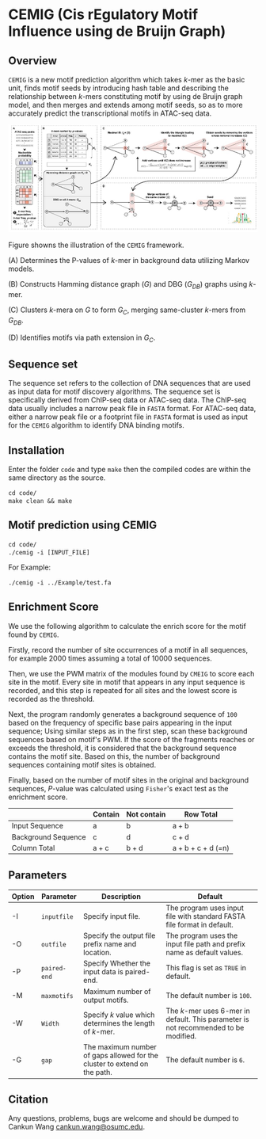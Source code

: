 # CEMIG (Cis rEgulatory Motif Influence using de Bruijn Graph)

## Overview

`CEMIG` is a new motif prediction algorithm which takes *k*-mer as the basic unit, finds motif seeds by introducing hash table and describing the relationship between *k*-mers constituting motif by using de Bruijn graph model, and then merges and extends among motif seeds, so as to more accurately predict the transcriptional motifs in ATAC-seq data.

![image](overview.jpg)

Figure showns the illustration of the `CEMIG` framework. 

(A) Determines the P-values of *k*-mer in background data utilizing Markov models. 

(B) Constructs Hamming distance graph ($G$) and DBG ($G_{DB}$) graphs using *k*-mer.

(C) Clusters *k*-mera on $G$ to form $G_C$, merging same-cluster *k*-mers from $G_{DB}$.

(D) Identifies motifs via path extension in $G_C$.

## Sequence set

The sequence set refers to the collection of DNA sequences that are used as input data for motif discovery algorithms. The sequence set is specifically derived from ChIP-seq data or ATAC-seq data. The ChIP-seq data usually includes a narrow peak file in `FASTA` format. For ATAC-seq data, either a narrow peak file or a footprint file in `FASTA` format is used as input for the `CEMIG` algorithm to identify DNA binding motifs.

## Installation

Enter the folder `code` and type `make` then the compiled codes are within the same directory as the source.

```
cd code/
make clean && make
```

## Motif prediction using CEMIG

```
cd code/
./cemig -i [INPUT_FILE]
```

For Example:

```
./cemig -i ../Example/test.fa
```

## Enrichment Score

We use the following algorithm to calculate the enrich score for the motif found by `CEMIG`.

Firstly, record the number of site occurrences of a motif in all sequences, for example 2000 times assuming a total of 10000 sequences.

Then, we use the PWM matrix of the modules found by `CMEIG` to score each site in the motif. Every site in motif that appears in any input sequence is recorded, and this step is repeated for all sites and the lowest score is recorded as the threshold.

Next, the program randomly generates a background sequence of `100` based on the frequency of specific base pairs appearing in the input sequence; Using similar steps as in the first step, scan these background sequences based on motif's PWM. If the score of the fragments reaches or exceeds the threshold, it is considered that the background sequence contains the motif site. Based on this, the number of background sequences containing motif sites is obtained.

Finally, based on the number of motif sites in the original and background sequences, *P*-value was calculated using `Fisher`'s exact test as the enrichment score.

|   | Contain | Not contain | Row Total |
| ------------- | ------------- | ------------- | ------------- |
| Input Sequence  | a | b | a + b |
| Background Sequence  | c | d | c + d |
| Column Total  | a + c | b + d | a + b + c + d (=n) |


## Parameters

| Option  | Parameter | Description | Default |
| ------------- | ------------- | ------------- | ------------- |
| -I  | `inputfile` | Specify input file. | The program uses input file with standard FASTA file format in default.|
| -O  | `outfile` | Specify the output file prefix name and location. | The program uses the input file path and prefix name as default values. |
| -P  | `paired-end` | Specify Whether the input data is paired-end. | This flag is set as `TRUE` in default. |
| -M | `maxmotifs` | Maximum number of output motifs. | The default number is `100`. |  
| -W | `Width` | Specify *k* value which determines the length of *k*-mer.  | The *k*-mer uses 6-mer in default. This parameter is not recommended to be modified. |
| -G | `gap` | The maximum number of gaps allowed for the cluster to extend on the path. | The default number is `6`. |  

## Citation
Any questions, problems, bugs are welcome and should be dumped to
Cankun Wang <cankun.wang@osumc.edu>.

